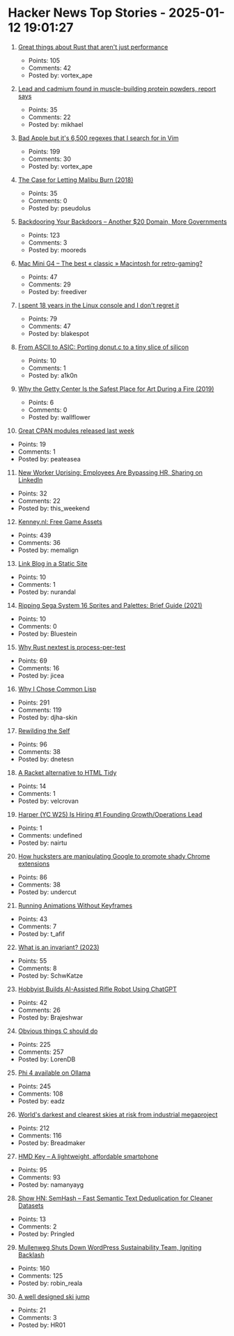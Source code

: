 # Hacker News Top Stories - 2025-01-12 19:01:27

1. [Great things about Rust that aren't just performance](https://ntietz.com/blog/great-things-about-rust-beyond-perf/)
   - Points: 105
   - Comments: 42
   - Posted by: vortex_ape

2. [Lead and cadmium found in muscle-building protein powders, report says](https://www.wqow.com/health-watch/lead-and-cadmium-found-in-muscle-building-protein-powders-report-says/article_882063dc-8b86-5437-ac52-49530da83de0.html)
   - Points: 35
   - Comments: 22
   - Posted by: mikhael

3. [Bad Apple but it's 6,500 regexes that I search for in Vim](https://eieio.games/blog/bad-apple-with-regex-in-vim/)
   - Points: 199
   - Comments: 30
   - Posted by: vortex_ape

4. [The Case for Letting Malibu Burn (2018)](https://longreads.com/2018/12/04/the-case-for-letting-malibu-burn/)
   - Points: 35
   - Comments: 0
   - Posted by: pseudolus

5. [Backdooring Your Backdoors – Another $20 Domain, More Governments](https://labs.watchtowr.com/more-governments-backdoors-in-your-backdoors/)
   - Points: 123
   - Comments: 3
   - Posted by: mooreds

6. [Mac Mini G4 – The best « classic » Macintosh for retro-gaming?](https://www.xtof.info/MacMiniG4-the-best-classic-macintosh-for-retrogaming.html)
   - Points: 47
   - Comments: 29
   - Posted by: freediver

7. [I spent 18 years in the Linux console and I don't regret it](https://eugene-andrienko.com/en/it/2024/01/02/life-in-console)
   - Points: 79
   - Comments: 47
   - Posted by: blakespot

8. [From ASCII to ASIC: Porting donut.c to a tiny slice of silicon](https://www.a1k0n.net/2025/01/10/tiny-tapeout-donut.html)
   - Points: 10
   - Comments: 1
   - Posted by: a1k0n

9. [Why the Getty Center Is the Safest Place for Art During a Fire (2019)](https://www.getty.edu/news/why-the-getty-center-is-the-safest-place-for-art-during-a-fire/)
   - Points: 6
   - Comments: 0
   - Posted by: wallflower

10. [Great CPAN modules released last week](https://niceperl.blogspot.com/2025/01/dxxx-20-great-cpan-modules-released.html)
   - Points: 19
   - Comments: 1
   - Posted by: peateasea

11. [New Worker Uprising: Employees Are Bypassing HR, Sharing on LinkedIn](https://www.businessinsider.com/new-worker-uprising-hr-out-toxicity-bullying-linkedin-in-2025-1)
   - Points: 32
   - Comments: 22
   - Posted by: this_weekend

12. [Kenney.nl: Free Game Assets](https://www.kenney.nl/)
   - Points: 439
   - Comments: 36
   - Posted by: memalign

13. [Link Blog in a Static Site](http://rednafi.com/misc/link_blog/)
   - Points: 10
   - Comments: 1
   - Posted by: nurandal

14. [Ripping Sega System 16 Sprites and Palettes: Brief Guide (2021)](http://reassembler.blogspot.com/)
   - Points: 10
   - Comments: 0
   - Posted by: Bluestein

15. [Why Rust nextest is process-per-test](https://sunshowers.io/posts/nextest-process-per-test/)
   - Points: 69
   - Comments: 16
   - Posted by: jicea

16. [Why I Chose Common Lisp](https://blog.djhaskin.com/blog/why-i-chose-common-lisp/)
   - Points: 291
   - Comments: 119
   - Posted by: djha-skin

17. [Rewilding the Self](https://worldsensorium.com/rewilding-the-self/)
   - Points: 96
   - Comments: 38
   - Posted by: dnetesn

18. [A Racket alternative to HTML Tidy](https://joeldueck.com/what-about/html-printer/index.html)
   - Points: 14
   - Comments: 1
   - Posted by: velcrovan

19. [Harper (YC W25) Is Hiring #1 Founding Growth/Operations Lead](https://www.ycombinator.com/companies/harper/jobs/VUe2K9r-founding-operations-lead)
   - Points: 1
   - Comments: undefined
   - Posted by: nairtu

20. [How hucksters are manipulating Google to promote shady Chrome extensions](https://arstechnica.com/security/2025/01/googles-chrome-web-store-has-a-serious-spam-problem-promoting-shady-extensions/)
   - Points: 86
   - Comments: 38
   - Posted by: undercut

21. [Running Animations Without Keyframes](https://css-tip.com/animation-without-keyframes/)
   - Points: 43
   - Comments: 7
   - Posted by: t_afif

22. [What is an invariant? (2023)](https://matklad.github.io/2023/10/06/what-is-an-invariant.html)
   - Points: 55
   - Comments: 8
   - Posted by: SchwKatze

23. [Hobbyist Builds AI-Assisted Rifle Robot Using ChatGPT](https://www.zmescience.com/science/news-science/hobbyist-builds-ai-assisted-rifle/)
   - Points: 42
   - Comments: 26
   - Posted by: Brajeshwar

24. [Obvious things C should do](https://www.digitalmars.com/articles/Cobvious.html)
   - Points: 225
   - Comments: 257
   - Posted by: LorenDB

25. [Phi 4 available on Ollama](https://ollama.com/library/phi4)
   - Points: 245
   - Comments: 108
   - Posted by: eadz

26. [World's darkest and clearest skies at risk from industrial megaproject](https://www.eso.org/public/news/eso2501/)
   - Points: 212
   - Comments: 116
   - Posted by: Breadmaker

27. [HMD Key – A lightweight, affordable smartphone](https://www.hmd.com/en_int/press/hmd-key-press-release)
   - Points: 95
   - Comments: 93
   - Posted by: namanyayg

28. [Show HN: SemHash – Fast Semantic Text Deduplication for Cleaner Datasets](https://github.com/MinishLab/semhash)
   - Points: 13
   - Comments: 2
   - Posted by: Pringled

29. [Mullenweg Shuts Down WordPress Sustainability Team, Igniting Backlash](https://www.therepository.email/mullenweg-shuts-down-wordpress-sustainability-team-igniting-backlash)
   - Points: 160
   - Comments: 125
   - Posted by: robin_reala

30. [A well designed ski jump](https://www.dezeen.com/2025/01/08/bergisel-ski-jump-zaha-hadid-21st-century-architecture/)
   - Points: 21
   - Comments: 3
   - Posted by: HR01

